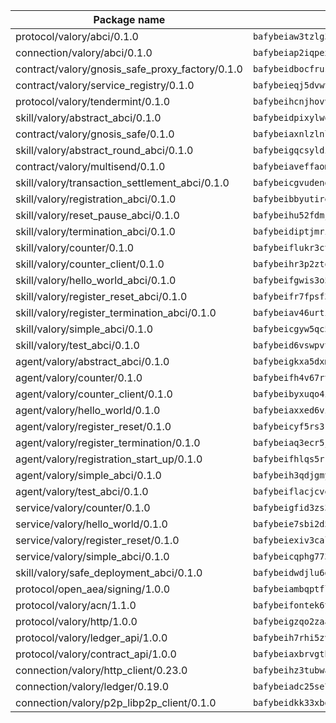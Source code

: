 | Package name                                                  | Package hash                                                  |
| ------------------------------------------------------------- | ------------------------------------------------------------- |
| protocol/valory/abci/0.1.0                                    | `bafybeiaw3tzlg3rkvnn5fcufblktmfwngmxugn4yo7pyjp76zz6aqtqcay` |
| connection/valory/abci/0.1.0                                  | `bafybeiap2iqpexya667merizj6h75267zurbbxhzcijrxu6hdt2wmkrhai` |
| contract/valory/gnosis_safe_proxy_factory/0.1.0               | `bafybeidbocfrust66bagafrzqiniyv2p7kp3i5tgpuiepmuztsnjin2qpe` |
| contract/valory/service_registry/0.1.0                        | `bafybeieqj5dvwttrxigie6kffbhysfjimapbp7zhsgojyukxsjns2dtkny` |
| protocol/valory/tendermint/0.1.0                              | `bafybeihcnjhovvyyfbkuw5sjyfx2lfd4soeocfqzxz54g67333m6nk5gxq` |
| skill/valory/abstract_abci/0.1.0                              | `bafybeidpixylwoisuciygaqnerwfk4wnbropwc2ghvtlmqusqxe6pyz5iu` |
| contract/valory/gnosis_safe/0.1.0                             | `bafybeiaxnlzlnlb34ud6wrsm2el477xnubhpe36gh4pcvmvurfz2uafbve` |
| skill/valory/abstract_round_abci/0.1.0                        | `bafybeigqcsyldiu4arougcfaz4kgqa37ko4gzkrrup22hwz344nuv3qx5q` |
| contract/valory/multisend/0.1.0                               | `bafybeiaveffaomsnmsc5hx62o77u7ilma6eipox7m5lrwa56737ektva3i` |
| skill/valory/transaction_settlement_abci/0.1.0                | `bafybeicgvudend6ame7taeqfqreferppqx4sgnteih4lnoq3drm2b7fqwq` |
| skill/valory/registration_abci/0.1.0                          | `bafybeibbyutireqtu2nlhsafexqu5dqepwrzhwmr6yjgrdneed7nntypba` |
| skill/valory/reset_pause_abci/0.1.0                           | `bafybeihu52fdmjslyvf6tpwa7sic4usde5uu5jtscpyjgqwaji53httw3q` |
| skill/valory/termination_abci/0.1.0                           | `bafybeidiptjmrietu3mqbr3v6gd7cfvvntuwviden42k67tiziedg4axmm` |
| skill/valory/counter/0.1.0                                    | `bafybeiflukr3ctanj5sqpvzxtejpk3sbuffmkam2enmle5rqx2huuu4jdy` |
| skill/valory/counter_client/0.1.0                             | `bafybeihr3p2ztqpbgzuo4xi7gwq4hjcc3khibirritnxkajaugshlzxjke` |
| skill/valory/hello_world_abci/0.1.0                           | `bafybeifgwis3o5erkbhl6i75hafpol4vmdv5jhaeqtg7ocwnd6m43yi4zi` |
| skill/valory/register_reset_abci/0.1.0                        | `bafybeifr7fpsf3327777ig4yjcfz6pk6cnskzczb2llpy2mrewllhsztra` |
| skill/valory/register_termination_abci/0.1.0                  | `bafybeiav46urtixo4ly5j6hihgvnmhmgokuhnu7u74p56gudcz7vjd6awm` |
| skill/valory/simple_abci/0.1.0                                | `bafybeicgyw5qc57oar2yi65uv3qqfnmmqg6zqio7vs4i75hx44wpzqrz6y` |
| skill/valory/test_abci/0.1.0                                  | `bafybeid6vswpvtsrrlljvt2ev7taq3imtc2ciwvio7ull3jyfuce4roeoy` |
| agent/valory/abstract_abci/0.1.0                              | `bafybeigkxa5dxmjqrfhrpxewlgquphqpxlonwknpgcuxdrpva2gaen5g7i` |
| agent/valory/counter/0.1.0                                    | `bafybeifh4v67rt23jh5uyqajqvc7tzxsy7utelf7arux6zhphnv6hjynza` |
| agent/valory/counter_client/0.1.0                             | `bafybeibyxuqo4itomksd6wvr3loblr2ba4jxa4x3wvtgr3rofpl5xueaaa` |
| agent/valory/hello_world/0.1.0                                | `bafybeiaxxed6viioawnuhomvctp5l4bw5wrm3kwgchd766wfywmjfhzkzq` |
| agent/valory/register_reset/0.1.0                             | `bafybeicyf5rs3koi4egkpkkwqy7vicdfdsg3c6kzmuw5oce27vab3qusay` |
| agent/valory/register_termination/0.1.0                       | `bafybeiaq3ecr5jvwwem54263v26d6m46bkq4lzvqjrbn7umebfuyxw7dze` |
| agent/valory/registration_start_up/0.1.0                      | `bafybeifhlqs5rr4j5jwuudi3ianevxz3nkuj37mwnhiwo6v7ja4mxd7fte` |
| agent/valory/simple_abci/0.1.0                                | `bafybeih3qdjgmyvsjh5zy7euukqxdw3fj2fshou332etdemcx6nvahgukm` |
| agent/valory/test_abci/0.1.0                                  | `bafybeiflacjcvekagpmpdkg3nmvzrs5oevxramhnagvmpku2ujjw7xdymq` |
| service/valory/counter/0.1.0                                  | `bafybeigfid3zs3mctvxy7ztxbndz2is542oxcz2hznh4lfvtqimov4dhlu` |
| service/valory/hello_world/0.1.0                              | `bafybeie7sbi2d5anjcgoyetuvhh3xdgt433a3prrgpqkjddxam37iyyqum` |
| service/valory/register_reset/0.1.0                           | `bafybeiexiv3calh52x6kbddkbyv7gtxv26i2whwdyysd4qpq4hapzmcgii` |
| service/valory/simple_abci/0.1.0                              | `bafybeicqphg773nagaqbsrn6ftpshmjfq44h2sgxvgoyg6svx3cyvcrjii` |
| skill/valory/safe_deployment_abci/0.1.0                       | `bafybeidwdjlu6dxcy7vxxgoaejstj7ffssygzjr6vxh7z7rpaap3i2oxwq` |
| protocol/open_aea/signing/1.0.0                               | `bafybeiambqptflge33eemdhis2whik67hjplfnqwieoa6wblzlaf7vuo44` |
| protocol/valory/acn/1.1.0                                     | `bafybeifontek6tvaecatoauiule3j3id6xoktpjubvuqi3h2jkzqg7zh7a` |
| protocol/valory/http/1.0.0                                    | `bafybeigzqo2zaakcjtzzsm6dh4x73v72xg6ctk6muyp5uq5ueb7y34fbxy` |
| protocol/valory/ledger_api/1.0.0                              | `bafybeih7rhi5zvfvwakx5ifgxsz2cfipeecsh7bm3gnudjxtvhrygpcftq` |
| protocol/valory/contract_api/1.0.0                            | `bafybeiaxbrvgtbdrh4lslskuxyp4awyr4whcx3nqq5yrr6vimzsxg5dy64` |
| connection/valory/http_client/0.23.0                          | `bafybeihz3tubwado7j3wlivndzzuj3c6fdsp4ra5r3nqixn3ufawzo3wii` |
| connection/valory/ledger/0.19.0                               | `bafybeiadc25se7dgnn4mufztwpzdono4xsfs45qknzdqyi3gckn6ccuv44` |
| connection/valory/p2p_libp2p_client/0.1.0                     | `bafybeidkk33xbga54szmitk6uwsi3ef56hbbdbuasltqtiyki34hgfpnxa` |
